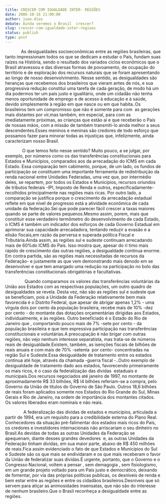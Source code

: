 ```yaml
---
title: CRESCER COM IGUALDADE INTER- REGIÕES
date: 2006-10-16 21:00:00
author: joao.dias
debate: Ainda veremos o Brasil  crescer?
slug: crescer-com-igualdade-inter-regioes
status: publish 
type: post
---
```



             As desigualdades socioeconômicas entre as regiões brasileiras, que tanto impressionam todos os que se dedicam a estudar o País, fundam suas raízes na História, sendo o resultado dos variados ciclos econômicos que o Brasil atravessou e das diversas formas de povoamento, de ocupação do território e de exploração dos recursos naturais que se foram apresentando ao longo de nosso desenvolvimento. Nesse sentido, as desigualdades são  heranças que recebemos dos brasileiros que vieram antes de nós, e sua progressiva redução constitui uma tarefa de cada geração, de modo há um dia podermos ter um país justo e igualitário, onde um cidadão não tenha menos oportunidade de emprego e de acesso à educação e à saúde, devido simplesmente à região em que nasce ou em que habita..Os brasileiros tem um compromisso que não é somente para com  as gerações mais distantes por vir,mas também, em especial, para com as imediatamente próximas, as crianças que estão aí e que receberão o País de nossas mãos, com a missão de também transmiti-lo ainda melhor a seus descendentes.Esses meninos e meninas são credores de todo esforço que possamos fazer para minorar todas as injustiças que, infelizmente, ainda caracterizam nosso Brasil.


              O que temos feito nesse sentido? Muito pouco, a se julgar, por exemplo, por números como os das transferências constitucionais para Estados e Municípios, comparados aos da arrecadação do ICMS em cada Estado. Essa comparação tem cabimento, porque, de um lado, os fundos de participação se constituem uma importante ferramenta de redistribuição da renda nacional entre Unidades Federadas, uma vez que, por intermédio deles, se repartem, por todos os Estados e Municípios, recursos oriundos de tributos federais -IPI, Imposto de Renda e outros, especificadamente- recolhidos principalmente nas regiões mais ricas. Por outro lado, a comparação se justifica porque o crescimento da arrecadação estadual reflete em que nível de progresso está a atividade econômica de cada unidade da federação.Sei que pode parecer fácil crescer a taxas maiores quando se parte de valores pequenos.Mesmo assim, porem, mais que constituir esse verdadeiro termômetro do desenvolvimento de cada Estado, o ICMS é também um indicador dos esforços de cada Governo Estadual em aprimorar sua capacidade arrecadadora, tentando reduzir a evasão e a elisão fiscais,em razão da perversa e superada política Fiscal e Tributária.Ainda assim, as regiões sul e sudeste continuam arrecadando mais de 60%do ICMS do País. Isso mostra que, apesar do ri timo mais rápido de crescimento das outras regiões, a desigualdade continua enorme. Em contra partida, são as regiões mais necessitadas de recursos da Federação- e justamente as que vem demonstrando mais denodo em se desenvolver e que tem amargado uma redução na participação no bolo das transferências constitucionais obrigatórias e facultativas.


                Quando comparamos os valores das transferências voluntárias da União aos Estados com as respectivas populações, um outro quadro de desigualdades se revela. Desta vez, não são as regiões sul e sudeste que se beneficiam, pois a Unidade da Federação relativamente bem mais favorecida é o Distrito Federal, que apesar de abrigar apenas 1,2% - uma vírgula dois por cento da população brasileira, recebe mais de 10% -dez por cento - do montante das dotações orçamentárias dirigidas aos Estados, individualmente, e às regiões. Outro beneficiado é o Estado do Rio de Janeiro que , comportando pouco mais de 7% -sete por cento - da população brasileira e que tem expressiva participação nas transferências constitucionais e voluntárias.A preocupação é não brigar com outras regiões, não vejo nenhum interesse separatista, mas trata-se de números reais de desigualdade.Existem, também, as isenções fiscais de bilhões de reais anuais e com mais de 70% -setenta  por cento- concentradas na região Sul e Sudeste.Essa desigualdade de tratamento entre os estados continua até hoje, através da chamada -guerra fiscal -..Outro exemplo de desigualdade de tratamento dado aos estados, favorecendo primeiramente os mais ricos, é o caso da federalização das dividas  estaduais e municipais.Dos recursos negociados até janeiro de 1997, no montante de aproximadamente R$ 33 bilhões, R$ l4 bilhões referiam-se a compra, pelo Governo da União de títulos do Governo de São Paulo. Outros 18,6 bilhões de reais foram aplicados somente nos Estados do Rio Grande do Sul, Minas Gerais e Rio de Janeiro, na ordem de importância dos montantes citados. Os valores liberados eram nominais e não reais.


               A federalização das dividas de estados e municípios, articulada a partir de 1994, era um requisito para a credibilidade externa do Plano Real. Conhecedores da situação pré-falimentar dos estados mais ricos do País, os credores e investidores internacionais não arriscariam o seu dinheiro no Brasil.As devidas de todas as outras Unidades da Federação se apequenam, diante desses grandes devedores  e, as outras Unidades da Federação tinham dividas, em sua maior parte, abaixo de R$ 450 milhões de reais.Fica assim evidenciado o fato de que Estados e Municípios do Sul e Sudeste são os que mais se endividaram e os que mais receberam o favor da União de federalizar suas dividas.É urgente, portanto, que o Governo e o Congresso Nacional, voltem a pensar , sem demagogia , sem fisiologismo, em um grande projeto voltado para um País justo e democrático, deixando de fomentar, por via das próprias políticas publicas, os desníveis de renda e bem estar entre as regiões e entre os cidadãos brasileiros.Desníveis que só servem para atiçar as animosidades insensatas, que não são do interesse de nenhum brasileiro.Que o Brasil reconheça a desigualdade entre as regiões.



 




 









